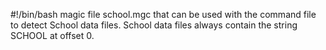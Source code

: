 #!/bin/bash
magic file school.mgc that can be used with the command file to detect School data files. School data files always contain the string SCHOOL at offset 0.
